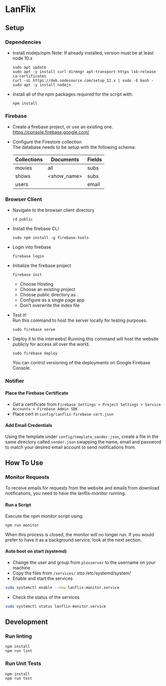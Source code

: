 # LanFlix

## Setup
### Dependencies
* Install nodejs/npm
  Note: If already installed, version must be at least node 10.x
  ```
  sudo apt update
  sudo apt -y install curl dirmngr apt-transport-https lsb-release ca-certificates
  curl -sL https://deb.nodesource.com/setup_12.x | sudo -E bash -
  sudo apt -y install nodejs
  ```
* Install all of the npm packages required for the script with: 
  ```
  npm install
  ```

### Firebase
* Create a firebase project, or use an existing one.  
  https://console.firebase.google.com/

* Configure the Firestore collection  
The database needs to be setup with the following schema:

  | Collections   |  Documents  | Fields |
  | --------------| ----------- | ------ |
  | movies        | all         | subs   |
  | shows         | <show_name> | subs   |
  | users         | <name>      | email  |


### Browser Client
* Navigate to the browser client directory
  ```
  cd public
  ```
* Install the firebase CLI
  ```
  sudo npm install -g firebase-tools
  ```
* Login into firebase
  ```
  firebase login
  ```
* Initialize the firebase project
  ```
  firebase init
  ```
  * Choose Hosting
  * Choose an existing project
  * Choose public directory as `.`
  * Configure as a single page app
  * Don't overwrite the index file
  
* Test it!  
  Run this command to host the server locally for testing purposes.
  ```
  sudo firebase serve
  ```
* Deploy it to the interwebs!
  Running this command will host the website publicly for access all over the world.
  ```
  sudo firebase deploy
  ```
  You can control versioning of the deployments on Google Firebase Console.

### Notifier
#### Place the Firebase Certificate
* Get a certificate from `Firebase Settings > Project Settings > Service Accounts > Firebase Admin SDK`
* Place cert in `config/lanflix-firebase-cert.json`

#### Add Email Credentials
Using the template under `config/template_sender.json`, create a file in the same directory called `sender.json` swapping the name, email and password to match your desired email account to send notifications from.

## How To Use
### Monitor Requests
To receive emails for requests from the website and emails from download notifications, you need to have the lanflix-monitor running.

#### Run a Script
Execute the npm monitor script using:
```
npm run monitor
```
When this process is closed, the monitor will no longer run. If you would prefer to have it as a background service, look at the next section.

#### Auto boot on start (systemd)
* Change the user and group from `plexserver` to the username on your machine
* Copy the files from `/services/` into /etc/systemd/system/ 
* Enable and start the services
```bash
sudo systemctl enable --now lanflix-monitor.service
```
* Check the status of the services
```bash
sudo systemctl status lanflix-monitor.service
```

## Development
### Run linting
```
npm install
npm run lint
```

### Run Unit Tests
```
npm install
npm run test
```

